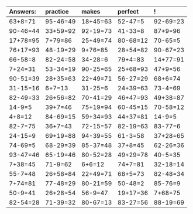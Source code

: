| Answers: | practice | makes | perfect | ! |
| :--- | :--- | :--- | :--- | :--- |
| 63+8=71 | 95-46=49 | 18+45=63 | 52-47=5 | 92-69=23 | 
| 90-46=44 | 33+59=92 | 92-19=73 | 41-33=8 | 87+9=96 | 
| 17+78=95 | 7+79=86 | 25+49=74 | 80-68=12 | 70-65=5 | 
| 76+17=93 | 48-19=29 | 9+76=85 | 28+54=82 | 90-67=23 | 
| 66-58=8 | 82-24=58 | 34-28=6 | 79+4=83 | 14+77=91 | 
| 7+24=31 | 53-34=19 | 90-25=65 | 25+68=93 | 47+9=56 | 
| 90-51=39 | 28+35=63 | 22+49=71 | 56-27=29 | 68+6=74 | 
| 31-15=16 | 6+7=13 | 31-25=6 | 24+39=63 | 73-4=69 | 
| 82-49=33 | 26+56=82 | 70-41=29 | 46+47=93 | 49+38=87 | 
| 14-9=5 | 39+7=46 | 75+19=94 | 60-45=15 | 70-58=12 | 
| 4+8=12 | 84-69=15 | 59+34=93 | 44+37=81 | 14-9=5 | 
| 82-7=75 | 36+7=43 | 72-15=57 | 82-19=63 | 83-77=6 | 
| 24-15=9 | 69+19=88 | 94-39=55 | 61-3=58 | 37+28=65 | 
| 74-69=5 | 68-29=39 | 85-37=48 | 37+8=45 | 62-26=36 | 
| 93-47=46 | 65-19=46 | 80-52=28 | 49+29=78 | 40-5=35 | 
| 7+38=45 | 71-9=62 | 6+6=12 | 74+7=81 | 32-18=14 | 
| 55-7=48 | 26+58=84 | 22+49=71 | 68+5=73 | 82-48=34 | 
| 7+74=81 | 77-48=29 | 80-21=59 | 50-48=2 | 85-76=9 | 
| 50-9=41 | 26+28=54 | 56-9=47 | 19+17=36 | 7+68=75 | 
| 82-54=28 | 71-39=32 | 80-67=13 | 83-27=56 | 88-19=69 | 

